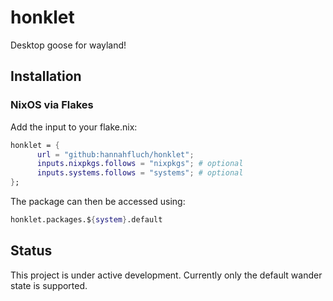 # honklet

Desktop goose for wayland!

## Installation

### NixOS via Flakes
Add the input to your flake.nix:
```nix
honklet = {
      url = "github:hannahfluch/honklet";
      inputs.nixpkgs.follows = "nixpkgs"; # optional
      inputs.systems.follows = "systems"; # optional
};
```

The package can then be accessed using:
```nix
honklet.packages.${system}.default
```

## Status
This project is under active development. Currently only the default wander state is supported.

